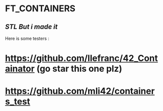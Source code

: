 # FT_CONTAINERS
## _STL But i made it_


Here is some testers :
# https://github.com/llefranc/42_Containator (go star this one plz) 
# https://github.com/mli42/containers_test
